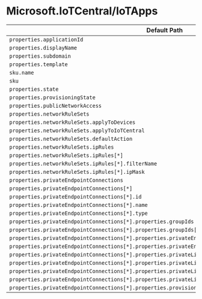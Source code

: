 # Microsoft.IoTCentral/IoTApps

| Default Path | Alias |
|---|---|
| `properties.applicationId` | `Microsoft.IoTCentral/IoTApps/applicationId` |
| `properties.displayName` | `Microsoft.IoTCentral/IoTApps/displayName` |
| `properties.subdomain` | `Microsoft.IoTCentral/IoTApps/subdomain` |
| `properties.template` | `Microsoft.IoTCentral/IoTApps/template` |
| `sku.name` | `Microsoft.IoTCentral/IoTApps/sku.name` |
| `sku` | `Microsoft.IoTCentral/IoTApps/sku` |
| `properties.state` | `Microsoft.IoTCentral/iotApps/state` |
| `properties.provisioningState` | `Microsoft.IoTCentral/iotApps/provisioningState` |
| `properties.publicNetworkAccess` | `Microsoft.IoTCentral/iotApps/publicNetworkAccess` |
| `properties.networkRuleSets` | `Microsoft.IoTCentral/iotApps/networkRuleSets` |
| `properties.networkRuleSets.applyToDevices` | `Microsoft.IoTCentral/iotApps/networkRuleSets.applyToDevices` |
| `properties.networkRuleSets.applyToIoTCentral` | `Microsoft.IoTCentral/iotApps/networkRuleSets.applyToIoTCentral` |
| `properties.networkRuleSets.defaultAction` | `Microsoft.IoTCentral/iotApps/networkRuleSets.defaultAction` |
| `properties.networkRuleSets.ipRules` | `Microsoft.IoTCentral/iotApps/networkRuleSets.ipRules` |
| `properties.networkRuleSets.ipRules[*]` | `Microsoft.IoTCentral/iotApps/networkRuleSets.ipRules[*]` |
| `properties.networkRuleSets.ipRules[*].filterName` | `Microsoft.IoTCentral/iotApps/networkRuleSets.ipRules[*].filterName` |
| `properties.networkRuleSets.ipRules[*].ipMask` | `Microsoft.IoTCentral/iotApps/networkRuleSets.ipRules[*].ipMask` |
| `properties.privateEndpointConnections` | `Microsoft.IoTCentral/iotApps/privateEndpointConnections` |
| `properties.privateEndpointConnections[*]` | `Microsoft.IoTCentral/iotApps/privateEndpointConnections[*]` |
| `properties.privateEndpointConnections[*].id` | `Microsoft.IoTCentral/iotApps/privateEndpointConnections[*].id` |
| `properties.privateEndpointConnections[*].name` | `Microsoft.IoTCentral/iotApps/privateEndpointConnections[*].name` |
| `properties.privateEndpointConnections[*].type` | `Microsoft.IoTCentral/iotApps/privateEndpointConnections[*].type` |
| `properties.privateEndpointConnections[*].properties.groupIds` | `Microsoft.IoTCentral/iotApps/privateEndpointConnections[*].groupIds` |
| `properties.privateEndpointConnections[*].properties.groupIds[*]` | `Microsoft.IoTCentral/iotApps/privateEndpointConnections[*].groupIds[*]` |
| `properties.privateEndpointConnections[*].properties.privateEndpoint` | `Microsoft.IoTCentral/iotApps/privateEndpointConnections[*].privateEndpoint` |
| `properties.privateEndpointConnections[*].properties.privateEndpoint.id` | `Microsoft.IoTCentral/iotApps/privateEndpointConnections[*].privateEndpoint.id` |
| `properties.privateEndpointConnections[*].properties.privateLinkServiceConnectionState` | `Microsoft.IoTCentral/iotApps/privateEndpointConnections[*].privateLinkServiceConnectionState` |
| `properties.privateEndpointConnections[*].properties.privateLinkServiceConnectionState.status` | `Microsoft.IoTCentral/iotApps/privateEndpointConnections[*].privateLinkServiceConnectionState.status` |
| `properties.privateEndpointConnections[*].properties.privateLinkServiceConnectionState.description` | `Microsoft.IoTCentral/iotApps/privateEndpointConnections[*].privateLinkServiceConnectionState.description` |
| `properties.privateEndpointConnections[*].properties.privateLinkServiceConnectionState.actionsRequired` | `Microsoft.IoTCentral/iotApps/privateEndpointConnections[*].privateLinkServiceConnectionState.actionsRequired` |
| `properties.privateEndpointConnections[*].properties.provisioningState` | `Microsoft.IoTCentral/iotApps/privateEndpointConnections[*].provisioningState` |

